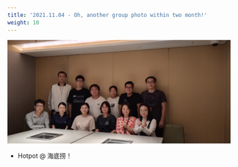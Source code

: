 ```yaml
---
title: '2021.11.04 - Oh, another group photo within two month!'
weight: 10
---
```


![](/labpics/2021/20211104.jpg)

- Hotpot @ 海底捞！